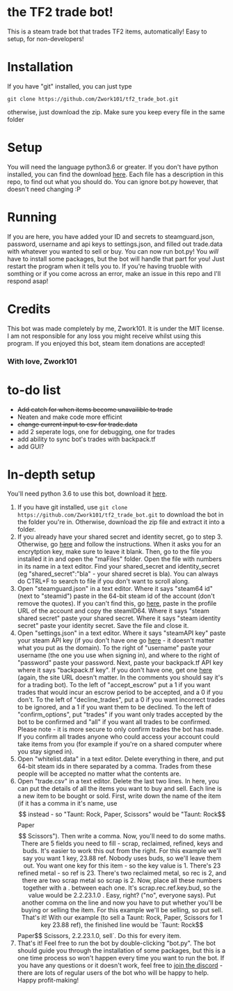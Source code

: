 # the TF2 trade bot!
This is a steam trade bot that trades TF2 items, automatically! Easy to setup, for non-developers!

# Installation
If you have "git" installed, you can just type
```git
git clone https://github.com/Zwork101/tf2_trade_bot.git
``` 
otherwise, just download the zip. Make sure you keep every file in the same folder
# Setup
You will need the language python3.6 or greater. If you don't have python installed, you can find the download [here](https://www.python.org/).
Each file has a description in this repo, to find out what you should do. You can ignore bot.py however, that doesn't need changing :P

# Running 
If you are here, you have added your ID and secrets to steamguard.json, password, username and api keys to settings.json, and filled out trade.data with whatever you wanted to sell or buy. You can now run bot.py! You *will* have to install some packages, but the bot will handle that part for you! Just restart the program when it tells you to. If you're having truoble with somthing or if you come across an error, make an issue in this repo and I'll respond asap!

# Credits
This bot was made completely by me, Zwork101. It is under the MIT license. I am not responsible for any loss you might receive whilst using this program. If you enjoyed this bot, steam item donations are accepted!

### With love, Zwork101

# to-do list
 * ~~Add catch for when items become unavailible to trade~~
 * Neaten and make code more efficint
 * ~~change current input to csv for trade.data~~
 * add 2 seperate logs, one for debugging, one for trades
 * add ability to sync bot's trades with backpack.tf
 * add GUI?
 
 
 # In-depth setup
 You'll need python 3.6 to use this bot, download it [here](https://www.python.org/).
 1. If you have git installed, use ```git clone https://github.com/Zwork101/tf2_trade_bot.git``` to download the bot in the folder you're in. Otherwise, download the zip file and extract it into a folder.
2. If you already have your shared secret and identity secret, go to step 3. Otherwise, go [here](https://github.com/Jessecar96/SteamDesktopAuthenticator) and follow the instructions. When it asks you for an encrytption key, make sure to leave it blank. Then, go to the file you installed it in and open the "maFiles" folder. Open the file with numbers in its name in a text editor. Find your shared_secret and identity_secret (eg "shared_secret":"bla" - your shared secret is bla). You can always do CTRL+F to search to file if you don't want to scroll along.
3. Open "steamguard.json" in a text editor. Where it says "steam64 id" (next to "steamid") paste in the 64-bit steam id of the account (don't remove the quotes). If you can't find this, go [here](https://steamid.io/), paste in the profile URL of the account and copy the steamID64. Where it says "steam shared secret" paste your shared secret. Where it says "steam identity secret" paste your identity secret. Save the file and close it.
4. Open "settings.json" in a text editor. Where it says "steamAPI key" paste your steam API key (if you don't have one go [here](https://steamcommunity.com/dev/apikey) - it doesn't matter what you put as the domain). To the right of "username" paste your username (the one you use when signing in), and where to the right of "password" paste your password. Next, paste your backpack.tf API key where it says "backpack.tf key". If you don't have one, get one [here](https://backpack.tf/developer/apikey/view) (again, the site URL doesn't matter. In the comments you should say it's for a trading bot). To the left of "accept_escrow" put a 1 if you want trades that would incur an escrow period to be accepted, and a 0 if you don't. To the left of "decline_trades", put a 0 if you want incorrect trades to be ignored, and a 1 if you want them to be declined. To the left of "confirm_options", put "trades" if you want only trades accepted by the bot to be confirmed and "all" if you want all trades to be confirmed. Please note - it is more secure to only confirm trades the bot has made. If you confirm all trades anyone who could access your account could take items from you (for example if you're on a shared computer where you stay signed in).
5. Open "whitelist.data" in a text editor. Delete everything in there, and put 64-bit steam ids in there separated by a comma. Trades from these people will be accepted no matter what the contents are.
6. Open "trade.csv" in a text editor. Delete the last two lines. In here, you can put the details of all the items you want to buy and sell. Each line is a new item to be bought or sold. First, write down the name of the item (if it has a comma in it's name, use $$ instead - so "Taunt: Rock, Paper, Scissors" would be "Taunt: Rock$$ Paper$$ Scissors"). Then write a comma. Now, you'll need to do some maths. There are 5 fields you need to fill - scrap, reclaimed, refined, keys and buds. It's easier to work this out from the right. For this example we'll say you want 1 key, 23.88 ref. Nobody uses buds, so we'll leave them out. You want one key for this item - so the key value is 1. There's 23 refined metal - so ref is 23. There's two reclaimed metal, so rec is 2, and there are two scrap metal so scrap is 2. Now, place all these numbers together with a . between each one. It's scrap.rec.ref.key.bud, so the value would be 2.2.23.1.0 . Easy, right? ("no", everyone says). Put another comma on the line and now you have to put whether you'll be buying or selling the item. For this example we'll be selling, so put sell. That's it! With our example (to sell a Taunt: Rock, Paper, Scissors for 1 key 23.88 ref), the finished line would be `Taunt: Rock$$ Paper$$ Scissors, 2.2.23.1.0, sell`. Do this for every item.
7. That's it! Feel free to run the bot by double-clicking "bot.py". The bot should guide you through the installation of some packages, but this is a one time process so won't happen every time you want to run the bot. If you have any questions or it doesn't work, feel free to [join the discord](https://discord.gg/BdBBSNj) - there are lots of regular users of the bot who will be happy to help.
Happy profit-making!


